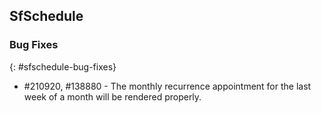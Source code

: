 ## SfSchedule

### Bug Fixes
{: #sfschedule-bug-fixes}

* \#210920, \#138880 - The monthly recurrence appointment for the last week of a month will be rendered properly.
